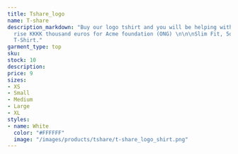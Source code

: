 ```yaml
---
title: Tshare_logo
name: T-share
description_markdown: "Buy our logo tshirt and you will be helping with our goal to
  rise KKKK thousand euros for Acme foundation (ONG) \n\n\nSlim Fit, 5oz 100% Cotton
  T-Shirt."
garment_type: top
sku: 
stock: 10
description: 
price: 9
sizes:
- XS
- Small
- Medium
- Large
- XL
styles:
- name: White
  color: "#FFFFFF"
  image: "/images/products/tshare/t-share_logo_shirt.png"
---
```


